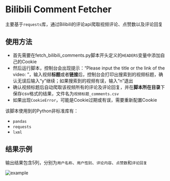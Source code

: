 # Bilibili Comment Fetcher

主要基于`requests`库，通过Bilibili的评论api爬取视频评论、点赞数以及评论回复

## 使用方法

- 首先需要在fetch_bilibili_comments.py脚本开头定义的`HEADERS`变量中添加自己的Cookie
- 然后运行脚本，控制台会出现提示：“Please input the title or the link of the video: ”，输入视频**标题**或者**链接**后，控制台会打印出搜索到的视频标题，确认无误后输入“y”继续；如果搜索到的视频有误，输入“n”退出
- 确认视频标题后自动爬取该视频所有的评论及评论回复，并在**脚本所在目录**下保存csv格式的结果，文件名为`视频标题_comments.csv`
- 如果出现`CookieError`，可能是Cookie过期或有误，需要重新配置Cookie

该脚本使用到的Python非标准库有：

- `pandas`
- `requests`
- `lxml`

## 结果示例

输出结果包含5列，分别为`用户名称`、`用户性别`、`评论内容`、`点赞数`和`评论回复`

![example](https://github.com/lvlh2/BilibiliCommentFetcher/blob/main/example.png)
